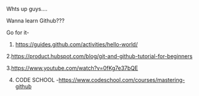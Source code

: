 Whts up guys....

Wanna learn Github???

Go for it-

1. https://guides.github.com/activities/hello-world/

2.https://product.hubspot.com/blog/git-and-github-tutorial-for-beginners

3.https://www.youtube.com/watch?v=0fKg7e37bQE

4. CODE SCHOOL -https://www.codeschool.com/courses/mastering-github

